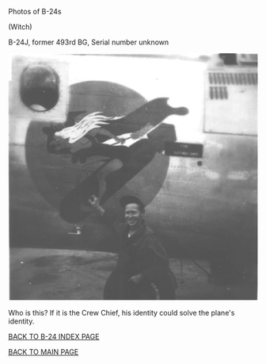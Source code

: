 
Photos of B-24s






 




(Witch)  

B-24J, former 493rd BG, Serial number unknown  
  

![](Witch.jpg)  
  

Who is this? If it is the Crew Chief, his identity could solve the plane's identity.  
  

[BACK TO B-24 INDEX PAGE](../000b24s.md)  

[BACK TO MAIN PAGE](../index.md)


